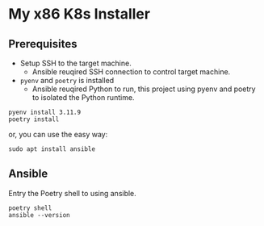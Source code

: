 # My x86 K8s Installer

## Prerequisites

- Setup SSH to the target machine.
  - Ansible reuqired SSH connection to control target machine.
- `pyenv` and `poetry` is installed
  - Ansible reuqired Python to run, this project using pyenv and poetry to isolated the Python runtime.

```shell
pyenv install 3.11.9
poetry install
```

or, you can use the easy way:

```shell
sudo apt install ansible
```

## Ansible

Entry the Poetry shell to using ansible.

```shell
poetry shell
ansible --version
```
